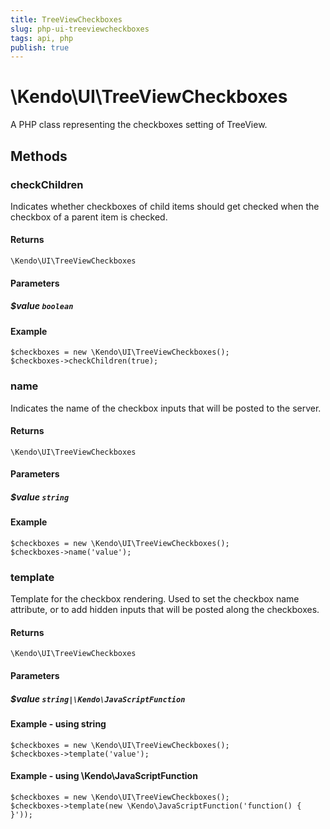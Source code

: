 ```yaml
---
title: TreeViewCheckboxes
slug: php-ui-treeviewcheckboxes
tags: api, php
publish: true
---
```


# \Kendo\UI\TreeViewCheckboxes

A PHP class representing the checkboxes setting of TreeView.


## Methods

### checkChildren
Indicates whether checkboxes of child items should get checked when the checkbox of a parent item is checked.

#### Returns
`\Kendo\UI\TreeViewCheckboxes`

#### Parameters

##### $value `boolean`



#### Example 
    $checkboxes = new \Kendo\UI\TreeViewCheckboxes();
    $checkboxes->checkChildren(true);

### name
Indicates the name of the checkbox inputs that will be posted to the server.

#### Returns
`\Kendo\UI\TreeViewCheckboxes`

#### Parameters

##### $value `string`



#### Example 
    $checkboxes = new \Kendo\UI\TreeViewCheckboxes();
    $checkboxes->name('value');

### template
Template for the checkbox rendering. Used to set the  checkbox name attribute, or to add hidden inputs that will be posted along the checkboxes.

#### Returns
`\Kendo\UI\TreeViewCheckboxes`

#### Parameters

##### $value `string|\Kendo\JavaScriptFunction`



#### Example  - using string
    $checkboxes = new \Kendo\UI\TreeViewCheckboxes();
    $checkboxes->template('value');

#### Example  - using \Kendo\JavaScriptFunction
    $checkboxes = new \Kendo\UI\TreeViewCheckboxes();
    $checkboxes->template(new \Kendo\JavaScriptFunction('function() { }'));

